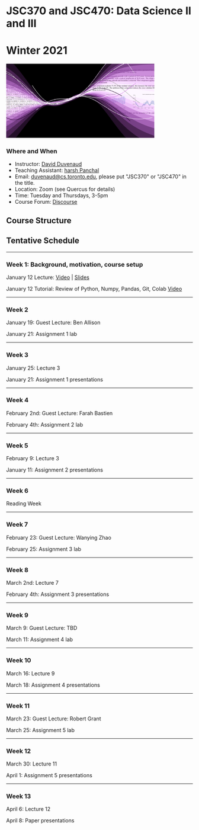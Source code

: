 # JSC370 and JSC470: Data Science II and III
# Winter 2021

<img src="assets/datascience.png" width="400">

### Where and When
* Instructor: [David Duvenaud](http://www.cs.toronto.edu/~duvenaud)
* Teaching Assistant: [harsh Panchal](https://www.linkedin.com/in/harsh-panchal-618260151)
* Email: <duvenaud@cs.toronto.edu>, please put "JSC370" or "JSC470" in the title.
* Location: Zoom (see Quercus for details)
* Time: Tuesday and Thursdays, 3-5pm
* Course Forum: [Discourse](https://bb-2021-01.teach.cs.toronto.edu/c/jsc370)


## Course Structure


## Tentative Schedule
---
### Week 1: Background, motivation, course setup

January 12 Lecture:
[Video](https://play.library.utoronto.ca/9ac9b25727a49764c13ad038400c32f8) | [Slides]()

January 12 Tutorial: Review of Python, Numpy, Pandas, Git, Colab
[Video](https://play.library.utoronto.ca/ff44be69e8e5f022da9f587e1ac457b5)

***
### Week 2 

January 19: Guest Lecture: Ben Allison

January 21: Assignment 1 lab

***
### Week 3

January 25: Lecture 3

January 21: Assignment 1 presentations

***
### Week 4

February 2nd: Guest Lecture: Farah Bastien

February 4th: Assignment 2 lab


***
### Week 5

February 9: Lecture 3

January 11: Assignment 2 presentations

***
### Week 6 

Reading Week

***
### Week 7

February 23: Guest Lecture: Wanying Zhao

February 25: Assignment 3 lab

***
### Week 8

March 2nd: Lecture 7

February 4th: Assignment 3 presentations


***
### Week 9

March 9: Guest Lecture: TBD

March 11: Assignment 4 lab

***
### Week 10

March 16: Lecture 9

March 18: Assignment 4 presentations


***
### Week 11

March 23: Guest Lecture: Robert Grant

March 25: Assignment 5 lab

***
### Week 12

March 30: Lecture 11

April 1: Assignment 5 presentations

***
### Week 13

April 6: Lecture 12

April 8: Paper presentations

